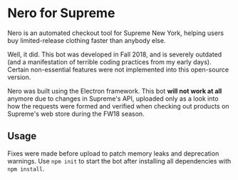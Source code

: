 # Nero for Supreme
Nero is an automated checkout tool for Supreme New York, helping users buy limited-release clothing faster than anybody else.

Well, it did. This bot was developed in Fall 2018, and is severely outdated (and a manifestation of terrible coding practices from my early days). Certain non-essential features were not implemented into this open-source version.

Nero was built using the Electron framework. This bot **will not work at all** anymore due to changes in Supreme's API, uploaded only as a look into how the requests were formed and verified when checking out products on Supreme's web store during the FW18 season.

## Usage
Fixes were made before upload to patch memory leaks and deprecation warnings. Use `npm init` to start the bot after installing all dependencies with `npm install`.

